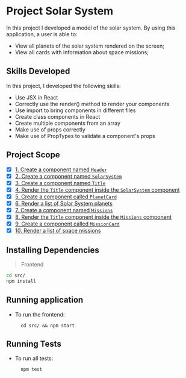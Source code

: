 # Project Solar System
 
  In this project I developed a model of the solar system. By using this application, a user is able to:

  - View all planets of the solar system rendered on the screen;
  - View all cards with information about space missions;
 

## Skills Developed

In this project, I developed the following skills:

  - Use JSX in React
  - Correctly use the render() method to render your components
  - Use import to bring components in different files
  - Create class components in React
  - Create multiple components from an array
  - Make use of props correctly
  - Make use of PropTypes to validate a component's props

## Project Scope

- [x] [1. Create a component named `Header`](#1-create-a-component-named-header)
- [x] [2. Create a component named `SolarSystem`](#2-create-a-component-named-solarSystem)
- [x] [3. Create a component named `Title`](#3-create-a-component-named-title)
- [x] [4. Render the `Title` component inside the `SolarSystem` component](#4-render-the-title-component-inside-the-solarSystem-component)
- [x] [5. Create a component called `PlanetCard`](#5-create-a-component-named-planetCard)
- [x] [6. Render a list of Solar System planets](#6-render-a-list-of-solar-system-planets)
- [x] [7. Create a component named `Missions`](#7-create-a-component-named-missions)
- [x] [8. Render the `Title` component inside the `Missions` component](#8-render-the-title-component-inside-the-missions-component)
- [x] [9. Create a component called `MissionCard`](#9-create-a-component-named-missioncard)
- [x] [10. Render a list of space missions](#10-render-a-list-of-space-missions)

## Installing Dependencies
> Frontend
```bash
cd src/
npm install
```
## Running application
* To run the frontend:

   ```
     cd src/ && npm start
   ```

## Running Tests

* To run all tests:

   ```
     npm test
